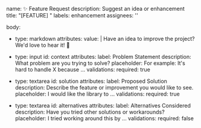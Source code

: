 name: ✨ Feature Request
description: Suggest an idea or enhancement
title: "[FEATURE] "
labels: enhancement
assignees: ''

body:
- type: markdown
  attributes:
  value: |
  Have an idea to improve the project? We'd love to hear it! 🚀

- type: input
  id: context
  attributes:
  label: Problem Statement
  description: What problem are you trying to solve?
  placeholder: For example: It's hard to handle X because ...
  validations:
  required: true

- type: textarea
  id: solution
  attributes:
  label: Proposed Solution
  description: Describe the feature or improvement you would like to see.
  placeholder: I would like the library to ...
  validations:
  required: true

- type: textarea
  id: alternatives
  attributes:
  label: Alternatives Considered
  description: Have you tried other solutions or workarounds?
  placeholder: I tried working around this by ...
  validations:
  required: false
